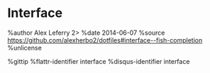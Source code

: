 Interface
=========

%author Alex Leferry 2>
%date   2014-06-07
%source https://github.com/alexherbo2/dotfiles#interface--fish-completion
%unlicense

%gittip
%flattr-identifier interface
%disqus-identifier interface
